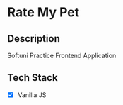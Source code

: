 # Rate My Pet

## Description

Softuni Practice Frontend Application

## Tech Stack

- [x] Vanilla JS
